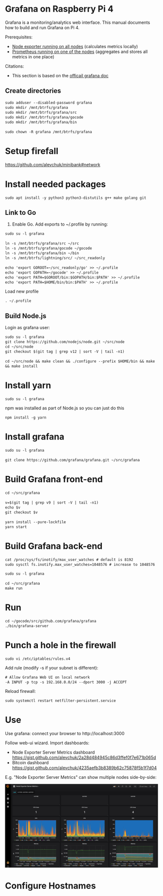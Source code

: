 # Grafana on Raspberry Pi 4

Grafana is a monitoring/analytics web interface.  This manual documents how to build and run Grafana on Pi 4.

Prerequisites:
 * [Node exporter running on all nodes](https://github.com/alevchuk/minibank/blob/first/README.md#prometheus-exporters) (calculates metrics locally)
 * [Prometheus running on one of the nodes](https://github.com/alevchuk/minibank/blob/first/README.md#prometheus) (aggregates and stores all metrics in one place)


Citations:
* This section is based on the [officail grafana doc](https://github.com/grafana/grafana/blob/first/contribute/developer-guide.md#build-grafana)



## Create directories

```
sudo adduser --disabled-password grafana
sudo mkdir /mnt/btrfs/grafana
sudo mkdir /mnt/btrfs/grafana/src
sudo mkdir /mnt/btrfs/grafana/gocode
sudo mkdir /mnt/btrfs/grafana/bin

sudo chown -R grafana /mnt/btrfs/grafana
```

# Setup firefall
https://github.com/alevchuk/minibank#network


# Install needed packages
```
sudo apt install -y python3 python3-distutils g++ make golang git
```

## Link to Go

1.  Enable Go. Add exports to ~/.profile by running:
```
sudo su -l grafana

ln -s /mnt/btrfs/grafana/src ~/src
ln -s /mnt/btrfs/grafana/gocode ~/gocode
ln -s /mnt/btrfs/grafana/bin ~/bin
ln -s /mnt/btrfs/lightning/src/ ~/src_readonly

echo 'export GOROOT=~/src_readonly/go' >> ~/.profile
echo 'export GOPATH=~/gocode' >> ~/.profile
echo 'export PATH=$GOROOT/bin:$GOPATH/bin:$PATH' >> ~/.profile
echo 'export PATH=$HOME/bin/bin:$PATH' >> ~/.profile
```

Load new profile
```
. ~/.profile
```


## Build Node.js 

Login as grafana user:
```
sudo su -l grafana
git clone https://github.com/nodejs/node.git ~/src/node
cd ~/src/node
git checkout $(git tag | grep v12 | sort -V | tail -n1)

cd ~/src/node && make clean && ./configure --prefix $HOME/bin && make && make install
```

# Install yarn
```
sudo su -l grafana
```

npm was installed as part of Node.js so you can just do this
```
npm install -g yarn
```

# Install grafana

```
sudo su -l grafana

git clone https://github.com/grafana/grafana.git ~/src/grafana
```


# Build Grafana front-end
```
cd ~/src/grafana

v=$(git tag | grep v9 | sort -V | tail -n1)
echo $v
git checkout $v

yarn install --pure-lockfile
yarn start
```


# Build Grafana back-end

```
cat /proc/sys/fs/inotify/max_user_watches # default is 8192 
sudo sysctl fs.inotify.max_user_watches=1048576 # increase to 1048576
```

```
sudo su -l grafana

cd ~/src/grafana
make run
```

# Run
```
cd ~/gocode/src/github.com/grafana/grafana
./bin/grafana-server
```

# Punch a hole in the firewall

```
sudo vi /etc/iptables/rules.v4
```
Add rule (modify -s if your subnet is different):
```
# Allow Grafana Web UI on local network
-A INPUT -p tcp -s 192.168.0.0/24 --dport 3000 -j ACCEPT
```
Reload firewall:
```
sudo systemctl restart netfilter-persistent.service
```


# Use

Use grafana: connect your browser to http://localhost:3000

Follow web-ui wizard. Import dashboards:
* Node Exporter Server Metrics dashboard https://gist.github.com/alevchuk/2a28d484945c86d3ffef0f7e671b065d
* Bitcoin dashboard https://gist.github.com/alevchuk/4235aefb3b8389b62c75878f5b1f7d04



E.g. "Node Exporter Server Metrics" can show multiple nodes side-by-side:

![alt text](https://raw.githubusercontent.com/alevchuk/minibank/first/img/grafana_screen_shot_2018-11-23.png "grafana monitoring dashboard using data from prometheus time-series store")

# Configure Hostnames
